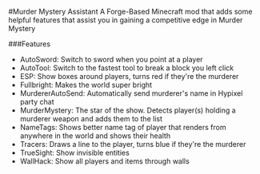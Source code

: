 #Murder Mystery Assistant
A Forge-Based Minecraft mod that adds some helpful features that assist you in gaining a competitive edge in Murder Mystery

###Features

- AutoSword: Switch to sword when you point at a player
- AutoTool: Switch to the fastest tool to break a block you left click
- ESP: Show boxes around players, turns red if they're the murderer
- Fullbright: Makes the world super bright
- MurdererAutoSend: Automatically send murderer's name in Hypixel party chat
- MurderMystery: The star of the show. Detects player(s) holding a murderer weapon and adds them to the list
- NameTags: Shows better name tag of player that renders from anywhere in the world and shows their health
- Tracers: Draws a line to the player, turns blue if they're the murderer
- TrueSight: Show invisible entities
- WallHack: Show all players and items through walls